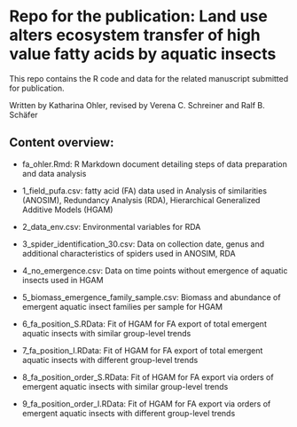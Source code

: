 # Repo for the publication: Land use alters ecosystem transfer of high value fatty acids by aquatic insects

This repo contains the R code and data for the related manuscript submitted for publication.

Written by Katharina Ohler, revised by Verena C. Schreiner and Ralf B. Schäfer

## Content overview: 
  - fa_ohler.Rmd: R Markdown document detailing steps of data preparation and data analysis
  
  - 1_field_pufa.csv: fatty acid (FA) data used in Analysis of similarities (ANOSIM), Redundancy Analysis (RDA), Hierarchical Generalized Additive Models (HGAM)
  
  - 2_data_env.csv: Environmental variables for RDA
  
  - 3_spider_identification_30.csv: Data on collection date, genus and additional characteristics of spiders used in ANOSIM, RDA
  
  - 4_no_emergence.csv: Data on time points without emergence of aquatic insects used in HGAM
  
  - 5_biomass_emergence_family_sample.csv: Biomass and abundance of emergent aquatic insect families per sample for HGAM
  
  - 6_fa_position_S.RData: Fit of HGAM  for FA export of total emergent aquatic insects with similar group-level trends
  
  - 7_fa_position_I.RData: Fit of HGAM for FA export of total emergent aquatic insects with different group-level trends
  
  - 8_fa_position_order_S.RData: Fit of HGAM for FA export via orders of emergent aquatic insects with similar group-level trends
  
  - 9_fa_position_order_I.RData: Fit of HGAM for FA export via orders of emergent aquatic insects with different group-level trends

